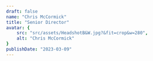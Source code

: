 ```yaml
---
draft: false
name: "Chris McCormick"
title: "Senior Director"
avatar: {
    src: "src/assets/HeadshotB&W.jpg?&fit=crop&w=280",
    alt: "Chris McCormick"
}
publishDate: "2023-03-09"
---
```

